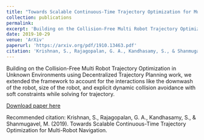 ```yaml
---
title: "Towards Scalable Continuous‑Time Trajectory Optimization for Multi‑Robot Navigation"
collection: publications
permalink: 
excerpt: 'Building on the Collision-Free Multi Robot Trajectory Optimization in Unknown Environments using Decentralized Trajectory Planning work, we extended the framework to account for the interactions like the downwash of the robot, size of the robot, and explicit dynamic collision avoidance with soft constraints while solving for trajectory.'
date: 2019-10-29
venue: 'ArXiv'
paperurl: 'https://arxiv.org/pdf/1910.13463.pdf'
citation: 'Krishnan, S., Rajagopalan, G. A., Kandhasamy, S., & Shanmugavel, M. (2019). Towards Scalable Continuous-Time Trajectory Optimization for Multi-Robot Navigation.'
---
```

Building on the Collision-Free Multi Robot Trajectory Optimization in Unknown Environments using Decentralized Trajectory Planning work, we extended the framework to account for the interactions like the downwash of the robot, size of the robot, and explicit dynamic collision avoidance with soft constraints while solving for trajectory.

[Download paper here](https://arxiv.org/pdf/1910.13463.pdf)

Recommended citation: Krishnan, S., Rajagopalan, G. A., Kandhasamy, S., & Shanmugavel, M. (2019). Towards Scalable Continuous-Time Trajectory Optimization for Multi-Robot Navigation.
